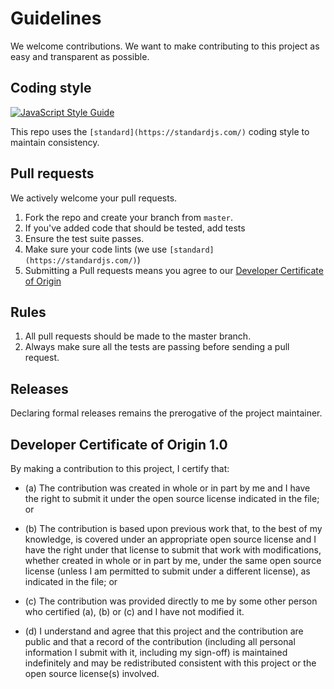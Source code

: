 # Guidelines

We welcome contributions. We want to make contributing to this project as easy and transparent as possible.

## Coding style
[![JavaScript Style Guide](https://cdn.rawgit.com/feross/standard/master/badge.svg)](https://github.com/feross/standard)

This repo uses the `[standard](https://standardjs.com/)` coding style to maintain consistency.

## Pull requests

We actively welcome your pull requests.

1. Fork the repo and create your branch from `master`.
2. If you've added code that should be tested, add tests
3. Ensure the test suite passes.
4. Make sure your code lints (we use `[standard](https://standardjs.com/)`)
5. Submitting a Pull requests means you agree to our [Developer Certificate of Origin](#developer-certificate-of-origin-1.0)

## Rules
1. All pull requests should be made to the master branch.
2. Always make sure all the tests are passing before sending a pull request.

## Releases

Declaring formal releases remains the prerogative of the project maintainer.

## Developer Certificate of Origin 1.0

By making a contribution to this project, I certify that:

- (a) The contribution was created in whole or in part by me and I have the right to
  submit it under the open source license indicated in the file; or

- (b) The contribution is based upon previous work that, to the best of my knowledge, is
  covered under an appropriate open source license and I have the right under that license
  to submit that work with modifications, whether created in whole or in part by me, under
  the same open source license (unless I am permitted to submit under a different
  license), as indicated in the file; or

- (c) The contribution was provided directly to me by some other person who certified
  (a), (b) or (c) and I have not modified it.

- (d) I understand and agree that this project and the contribution are public and that a
  record of the contribution (including all personal information I submit with it,
  including my sign-off) is maintained indefinitely and may be redistributed consistent
  with this project or the open source license(s) involved.
